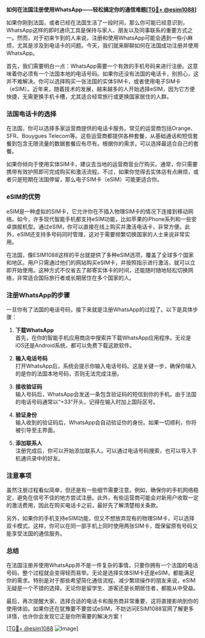 **如何在法国注册使用WhatsApp——轻松搞定你的通信难题[[TG💪+ @esim1088](https://t.me/s/esim1088)]**

如果你刚到法国，或者已经在法国生活了一段时间，那么你可能已经意识到，WhatsApp这样的即时通讯工具是保持与家人、朋友以及同事联系的重要方式之一。然而，对于初来乍到的人来说，注册和使用WhatsApp可能会遇到一些小麻烦，尤其是涉及到电话卡的问题。今天，我们就来聊聊如何在法国成功注册并使用WhatsApp。

首先，我们需要明白一点：WhatsApp需要一个有效的手机号码来进行注册。这意味着你必须有一个法国本地的电话号码。如果你还没有法国的电话卡，别担心，这并不难解决。你可以选择购买一张法国的实体SIM卡，或者使用电子SIM卡（eSIM）。近年来，随着技术的发展，越来越多的人开始选择eSIM，因为它方便快捷，无需更换手机卡槽，尤其适合经常旅行或更换国家居住的人群。

### 法国电话卡的选择

在法国，你可以选择多家运营商提供的电话卡服务。常见的运营商包括Orange、SFR、Bouygues Telecom等。这些运营商都提供各种套餐，从基础通话和短信套餐到包含无限流量的数据套餐应有尽有。根据你的需求，可以选择最适合自己的套餐。

如果你倾向于使用实体SIM卡，建议去当地的运营商营业厅购买。通常，你只需要携带有效护照即可完成购买和激活流程。不过，如果你觉得去实体店有点麻烦，或者只是短期在法国停留，那么电子SIM卡（eSIM）可能更适合你。

### eSIM的优势

eSIM是一种虚拟的SIM卡，它允许你在不插入物理SIM卡的情况下连接到移动网络。如今，许多现代智能手机都支持eSIM功能，比如苹果的iPhone系列和一些安卓旗舰机型。通过eSIM，你可以直接在线上购买并激活电话卡，非常方便。此外，eSIM还支持多号码同时管理，这对于需要频繁切换国家的人士来说非常实用。

在法国，像ESIM1088这样的平台就提供了多种eSIM选项，覆盖了全球多个国家和地区。用户只需通过他们的网站购买eSIM卡，并按照指示进行激活，就可以立即开始使用。这种方式不仅省去了邮寄实体卡的时间，还能随时随地轻松切换网络，非常适合国际旅行者或长期居住在多个国家的人。

### 注册WhatsApp的步骤

一旦你有了法国的电话号码，接下来就是注册WhatsApp的过程了。以下是具体步骤：

1. **下载WhatsApp**  
   首先，在你的智能手机应用商店中搜索并下载WhatsApp应用程序。无论是iOS还是Android系统，都可以免费下载这款软件。

2. **输入电话号码**  
   打开WhatsApp后，系统会提示你输入电话号码。这是关键一步，确保你输入的是你的法国本地号码，否则无法完成注册。

3. **接收验证码**  
   输入号码后，WhatsApp会发送一条包含验证码的短信到你的手机。由于法国的电话号码通常以“+33”开头，记得在输入时加上国际区号。

4. **验证身份**  
   输入收到的验证码后，WhatsApp会自动验证你的身份。如果一切顺利，你将被引导至主界面。

5. **添加联系人**  
   注册完成后，你可以开始添加联系人。可以通过电话号码搜索，也可以导入手机通讯录中的好友。

### 注意事项

虽然注册过程看似简单，但还是有一些细节需要注意。例如，确保你的手机网络稳定，避免在信号不佳的地方尝试注册。此外，有些运营商可能会对新用户收取一定的激活费用，因此在购买电话卡之前，最好先了解清楚相关条款。

另外，如果你的手机支持eSIM功能，但又不想放弃现有的物理SIM卡，可以选择双卡模式。这样，你可以在同一部手机上同时使用两张SIM卡，既保留原有号码又能享受法国的通信服务。

### 总结

在法国注册并使用WhatsApp并不是一件复杂的事情，只要你拥有一个法国的电话号码，整个过程就会变得轻而易举。无论是选择实体SIM卡还是eSIM，都能满足你的需求。特别是对于那些希望简化通信流程、减少繁琐操作的朋友来说，eSIM无疑是一个不错的选择。无论你是留学生、游客还是长期居住者，都能从中受益。

最后，再次提醒大家，选择合适的电话卡和服务商非常重要，这将直接影响到你的使用体验。如果你还在犹豫要不要尝试eSIM，不妨访问ESIM1088官网了解更多详情，也许你会发现它正是你所需要的解决方案！

[[TG💪+ @esim1088](https://t.me/s/esim1088) ![Image](https://i.postimg.cc/4NQfJmqS/Snipaste-2025-05-13-00-14-12.png)]